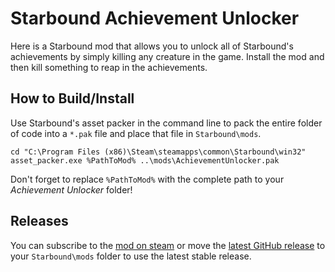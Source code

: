 # Starbound Achievement Unlocker
Here is a Starbound mod that allows you to unlock all of Starbound's achievements by simply killing any creature in the game. Install the mod and then kill something to reap in the achievements.
## How to Build/Install
Use Starbound's asset packer in the command line to pack the entire folder of code into a `*.pak` file and place that file in `Starbound\mods`.
```
cd "C:\Program Files (x86)\Steam\steamapps\common\Starbound\win32"
asset_packer.exe %PathToMod% ..\mods\AchievementUnlocker.pak
```
Don't forget to replace `%PathToMod%` with the complete path to your *Achievement Unlocker* folder!
## Releases
You can subscribe to the [mod on steam](http://steamcommunity.com/sharedfiles/filedetails/?id=739417892 "Starbound Achievement Unlocker") or move the [latest GitHub release](https://github.com/BitBlitObviMormon/Starbound-Achievement-Unlocker/releases "GitHub Releases") to your `Starbound\mods` folder to use the latest stable release.

